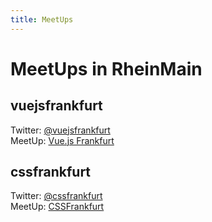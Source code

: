 ```yaml
---
title: MeetUps
---
```


# MeetUps in RheinMain

## vuejsfrankfurt
Twitter: [@vuejsfrankfurt](https://twitter.com/vuejsfrankfurt)  
MeetUp: [Vue.js Frankfurt](https://www.meetup.com/vuejsfrankfurt/)

## cssfrankfurt
Twitter: [@cssfrankfurt](https://twitter.com/cssfrankfurt)  
MeetUp: [CSSFrankfurt](https://www.meetup.com/cssfrankfurt/)